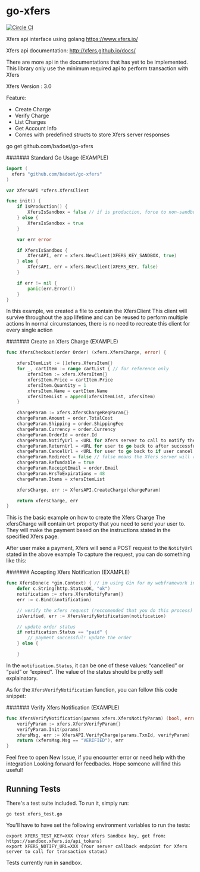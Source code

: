 go-xfers
========

[![Circle CI](https://circleci.com/gh/badoet/go-xfers/tree/master.svg?style=svg)](https://circleci.com/gh/badoet/go-xfers/tree/master)

Xfers api interface using golang
https://www.xfers.io/

Xfers api documentation:
http://xfers.github.io/docs/

There are more api in the documentations that has yet to be implemented.
This library only use the minimum required api to perform transaction with Xfers

Xfers Version : 3.0

Feature:
- Create Charge
- Verify Charge
- List Charges
- Get Account Info
- Comes with predefined structs to store Xfers server responses


go get github.com/badoet/go-xfers

####### Standard Go Usage (EXAMPLE)
```go
import (
  xfers "github.com/badoet/go-xfers"
)

var XfersAPI *xfers.XfersClient

func init() {
	if IsProduction() {
		XfersIsSandbox = false // if is production, force to non-sandbox
	} else {
		XfersIsSandbox = true
	}

	var err error

	if XfersIsSandbox {
		XfersAPI, err = xfers.NewClient(XFERS_KEY_SANDBOX, true)
	} else {
		XfersAPI, err = xfers.NewClient(XFERS_KEY, false)
	}

	if err != nil {
		panic(err.Error())
	}
}
```

In this example, we created a file to contain the XfersClient
This client will survive throughout the app lifetime and can be reused to perform multiple actions
In normal circumstances, there is no need to recreate this client for every single action

####### Create an Xfers Charge (EXAMPLE)
```go
func XfersCheckout(order Order) (xfers.XfersCharge, error) {

	xfersItemList := []xfers.XfersItem{}
	for _, cartItem := range cartList { // for reference only
		xfersItem := xfers.XfersItem{}
		xfersItem.Price = cartItem.Price
		xfersItem.Quantity = 1
		xfersItem.Name = cartItem.Name
		xfersItemList = append(xfersItemList, xfersItem)
	}

	chargeParam := xfers.XfersChargeReqParam{}
	chargeParam.Amount = order.TotalCost
	chargeParam.Shipping = order.ShippingFee
	chargeParam.Currency = order.Currency
	chargeParam.OrderId = order.Id
	chargeParam.NotifyUrl = <URL for Xfers server to call to notify the transaction status>
	chargeParam.ReturnUrl = <URL for user to go back to after successful transaction>
	chargeParam.CancelUrl = <URL for user to go back to if user cancel the transaction>
	chargeParam.Redirect = false // false means the Xfers server will return us JSON response instead of redirecting directly to the Xfers page
	chargeParam.Refundable = true
	chargeParam.ReceiptEmail = order.Email
	chargeParam.HrsToExpirations = 48
	chargeParam.Items = xfersItemList

	xfersCharge, err := XfersAPI.CreateCharge(chargeParam)

	return xfersCharge, err
}
```

This is the basic example on how to create the Xfers Charge
The xfersCharge will contain `Url` property that you need to send your user to.
They will make the payment based on the instructions stated in the specified Xfers page.

After user make a payment, Xfers will send a POST request to the `NotifyUrl` stated in the above example
To capture the request, you can do something like this:

####### Accepting Xfers Notification (EXAMPLE)
```go
func XfersDone(c *gin.Context) { // im using Gin for my webframework in this example
	defer c.String(http.StatusOK, "ok")
	notification := xfers.XfersNotifyParam{}
	err := c.Bind(&notification)

	// verify the xfers request (reccomended that you do this process)
	isVerified, err := XfersVerifyNotification(notification)

	// update order status
	if notification.Status == "paid" {
		// payment successful! update the order
	} else {

	}

```

In the `notification.Status`, it can be one of these values: “cancelled” or “paid” or “expired”.
The value of the status should be pretty self explainatory.


As for the `XfersVerifyNotification` function, you can follow this code snippet:

####### Verify Xfers Notification (EXAMPLE)
```go
func XfersVerifyNotification(params xfers.XfersNotifyParam) (bool, error) {
	verifyParam := xfers.XfersVerifyParam{}
	verifyParam.Init(params)
	xfersMsg, err := XfersAPI.VerifyCharge(params.TxnId, verifyParam)
	return (xfersMsg.Msg == "VERIFIED"), err
}

```

Feel free to open New Issue, if you encounter error or need help with the integration
Looking forward for feedbacks. Hope someone will find this useful!

Running Tests
---
There's a test suite included.  To run it, simply run:

    go test xfers_test.go

You'll have to have set the following environment variables to run the tests:

    export XFERS_TEST_KEY=XXX (Your Xfers Sandbox key, get from: https://sandbox.xfers.io/api_tokens)
    export XFERS_NOTIFY_URL=XXX (Your server callback endpoint for Xfers server to call for transaction status)

Tests currently run in sandbox.
